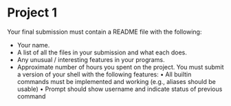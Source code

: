 # Project 1

Your final submission must contain a README file with the following:
 * Your name.
 * A list of all the files in your submission and what each does.
 * Any unusual / interesting features in your programs.
 * Approximate number of hours you spent on the project.
 You must submit a version of your shell with the following features:
•  All builtin commands must be implemented and working (e.g., aliases should be usable)
•  Prompt should show username and indicate status of previous command
